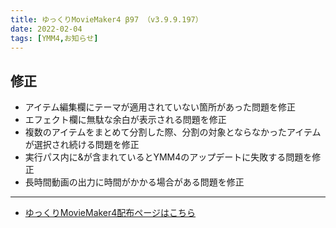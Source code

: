 ```yaml
---
title: ゆっくりMovieMaker4 β97 （v3.9.9.197）
date: 2022-02-04
tags: [YMM4,お知らせ]
---
```

## 修正
- アイテム編集欄にテーマが適用されていない箇所があった問題を修正
- エフェクト欄に無駄な余白が表示される問題を修正
- 複数のアイテムをまとめて分割した際、分割の対象とならなかったアイテムが選択され続ける問題を修正
- 実行パス内に&が含まれているとYMM4のアップデートに失敗する問題を修正
- 長時間動画の出力に時間がかかる場合がある問題を修正

---

- [ゆっくりMovieMaker4配布ページはこちら](../index.md)